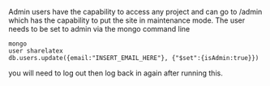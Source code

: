 Admin users have the capability to access any project and can go to /admin which has the capability to put the site in maintenance mode. The user needs to be set to admin via the mongo command line


	mongo
	user sharelatex
	db.users.update({email:"INSERT_EMAIL_HERE"}, {"$set":{isAdmin:true}})

you will need to log out then log back in again after running this.